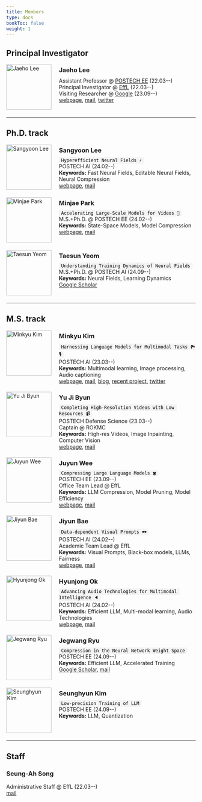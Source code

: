 ```yaml
---
title: Members 
type: docs
bookToc: false
weight: 1
---
```


## **Principal Investigator**

<div style="display: flex; align-items: flex-start; margin-bottom: 20px;">
  <img src="/images/members/Jaeho.jpg" alt="Jaeho Lee" style="width: 120px; margin-right: 20px;">
  <div>
    <h3 style="margin-top: 5px; margin-bottom: 10px;"><strong>Jaeho Lee</strong></h3>
    Assistant Professor @ <a href="https://ee.postech.ac.kr">POSTECH EE</a> (22.03--)<br>
    Principal Investigator @ <a href="https://effl.postech.ac.kr">EffL</a> (22.03--)<br>
    Visiting Researcher @ <a href="https://research.google">Google</a> (23.09--)<br>
    <a href="https://jaeho-lee.github.io">webpage</a>, <a href="mailto:jaeho.lee@postech.ac.kr">mail</a>, <a href="https://twitter.com/jaeho_lee_">twitter</a>
  </div>
</div>

---

## **Ph.D. track**

<div style="display: flex; align-items: flex-start; margin-bottom: 20px;">
  <img src="/images/members/sangyoon2.jpg" alt="Sangyoon Lee" style="width: 120px; margin-right: 20px;">
  <div>
    <h3 style="margin-top: 5px; margin-bottom: 10px;"><strong>Sangyoon Lee</strong></h3>
    <code style="background-color: #f4f4f4; color: black; padding: 2px 6px; border-radius: 4px;">Hyperefficient Neural Fields ⚡️</code><br>
    POSTECH AI (24.02--)<br>
    <strong>Keywords:</strong> Fast Neural Fields, Editable Neural Fields, Neural Compression<br>
    <a href="/docs/people/member/sangyoon/">webpage</a>, <a href="mailto:sangyoon.lee@postech.ac.kr">mail</a>
  </div>
</div>

<div style="display: flex; align-items: flex-start; margin-bottom: 20px;">
  <img src="/images/members/minjae.png" alt="Minjae Park" style="width: 120px; margin-right: 20px;">
  <div>
    <h3 style="margin-top: 5px; margin-bottom: 10px;"><strong>Minjae Park</strong></h3>
    <code style="background-color: #f4f4f4; color: black; padding: 2px 6px; border-radius: 4px;">Accelerating Large-Scale Models for Videos 🎥</code><br>
    M.S.+Ph.D. @ POSTECH EE (24.02--)<br>
    <strong>Keywords:</strong> State-Space Models, Model Compression<br>
    <a href="/docs/people/member/minjae/">webpage</a>, <a href="mailto:minjae0047@postech.ac.kr">mail</a>
  </div>
</div>

<div style="display: flex; align-items: flex-start; margin-bottom: 20px;">
  <img src="/images/members/taesun.jpeg" alt="Taesun Yeom" style="width: 120px; margin-right: 20px;">
  <div>
    <h3 style="margin-top: 5px; margin-bottom: 10px;"><strong>Taesun Yeom</strong></h3>
    <code style="background-color: #f4f4f4; color: black; padding: 2px 6px; border-radius: 4px;">Understanding Training Dynamics of Neural Fields</code><br>
    M.S.+Ph.D. @ POSTECH AI (24.09--)<br>
    <strong>Keywords:</strong> Neural Fields, Learning Dynamics<br>
    <a href="https://scholar.google.co.kr/citations?hl=ko&user=JobmaFQAAAAJ">Google Scholar</a>
  </div>
</div>

---
## **M.S. track**

<div style="display: flex; align-items: flex-start; margin-bottom: 20px;">
  <img src="/images/members/Minkyu.jpg" alt="Minkyu Kim" style="width: 120px; margin-right: 20px;">
  <div>
    <h3 style="margin-top: 5px; margin-bottom: 10px;"><strong>Minkyu Kim</strong></h3>
    <code style="background-color: #f4f4f4; color: black; padding: 2px 6px; border-radius: 4px;">Harnessing Language Models for Multimodal Tasks 🏞️🎙️</code><br>
    POSTECH AI (23.03--)<br>
    <strong>Keywords:</strong> Multimodal learning, Image processing, Audio captioning<br>
    <a href="https://minguinho26.github.io">webpage</a>, <a href="mailto:minkyu.kim@postech.ac.kr">mail</a>,
    <a href="https://velog.io/@minkyu4506/posts">blog</a>, <a href="https://taco-nic.github.io">recent project</a>,
    <a href="https://x.com/minguinho_zeze">twitter</a>
  </div>
</div>

<div style="display: flex; align-items: flex-start; margin-bottom: 20px;">
  <img src="/images/members/Yuji.jpg" alt="Yu Ji Byun" style="width: 120px; margin-right: 20px;">
  <div>
    <h3 style="margin-top: 5px; margin-bottom: 10px;"><strong>Yu Ji Byun</strong></h3>
    <code style="background-color: #f4f4f4; color: black; padding: 2px 6px; border-radius: 4px;">Completing High-Resolution Videos with Low Resources 📹</code><br>
    POSTECH Defense Science (23.03--)<br>
    Captain @ ROKMC<br>
    <strong>Keywords:</strong> High-res Videos, Image Inpainting, Computer Vision<br>
    <a href="/docs/people/member/yuji/">webpage</a>, <a href="mailto:yujibyun@postech.ac.kr">mail</a>
  </div>
</div>

<div style="display: flex; align-items: flex-start; margin-bottom: 20px;">
  <img src="/images/members/Juyun.jpg" alt="Juyun Wee" style="width: 120px; margin-right: 20px;">
  <div>
    <h3 style="margin-top: 5px; margin-bottom: 10px;"><strong>Juyun Wee</strong></h3>
    <code style="background-color: #f4f4f4; color: black; padding: 2px 6px; border-radius: 4px;">Compressing Large Language Models 🍀</code><br>
    POSTECH EE (23.09--)<br>
    Office Team Lead @ EffL<br>
    <strong>Keywords:</strong> LLM Compression, Model Pruning, Model Efficiency<br>
    <a href="/docs/people/member/juyun/">webpage</a>, <a href="mailto:jywee@postech.ac.kr">mail</a>
  </div>
</div>

<div style="display: flex; align-items: flex-start; margin-bottom: 20px;">
  <img src="/images/members/jiyun2.jpg" alt="Jiyun Bae" style="width: 120px; margin-right: 20px;">
  <div>
    <h3 style="margin-top: 5px; margin-bottom: 10px;"><strong>Jiyun Bae</strong></h3>
    <code style="background-color: #f4f4f4; color: black; padding: 2px 6px; border-radius: 4px;">Data-dependent Visual Prompts 🕶️</code><br>
    POSTECH AI (24.02--)<br>
    Academic Team Lead @ EffL<br>
    <strong>Keywords:</strong> Visual Prompts, Black-box models, LLMs, Fairness<br>
    <a href="/docs/people/member/jiyunbae/">webpage</a>, <a href="mailto:jiyun.bae@postech.ac.kr">mail</a>
  </div>
</div>

<div style="display: flex; align-items: flex-start; margin-bottom: 20px;">
  <img src="/images/members/hyunjong.JPG" alt="Hyunjong Ok" style="width: 120px; margin-right: 20px;">
  <div>
    <h3 style="margin-top: 5px; margin-bottom: 10px;"><strong>Hyunjong Ok</strong></h3>
    <code style="background-color: #f4f4f4; color: black; padding: 2px 6px; border-radius: 4px;">Advancing Audio Technologies for Multimodal Intelligence 🔈</code><br>
    POSTECH AI (24.02--)<br>
    <strong>Keywords:</strong> Efficient LLM, Multi-modal learning, Audio Technologies<br>
    <a href="https://hj-ok.github.io">webpage</a>, <a href="mailto:minjae0047@postech.ac.kr">mail</a>
  </div>
</div>

<div style="display: flex; align-items: flex-start; margin-bottom: 20px;">
  <img src="/images/members/jegwang.jpg" alt="Jegwang Ryu" style="width: 120px; margin-right: 20px;">
  <div>
    <h3 style="margin-top: 5px; margin-bottom: 10px;"><strong>Jegwang Ryu</strong></h3>
    <code style="background-color: #f4f4f4; color: black; padding: 2px 6px; border-radius: 4px;">Compression in the Neural Network Weight Space</code><br>
    POSTECH EE (24.09--)<br>
    <strong>Keywords:</strong> Efficient LLM, Accelerated Training<br>
    <a href="https://scholar.google.co.kr/citations?hl=ko&user=QLsG1YMAAAAJ">Google Scholar</a>, <a href="mailto:jegwang.ryu@postech.ac.kr">mail</a>
  </div>
</div>

<div style="display: flex; align-items: flex-start; margin-bottom: 20px;">
  <img src="/images/members/seunghyun.JPG" alt="Seunghyun Kim" style="width: 120px; margin-right: 20px;">
  <div>
    <h3 style="margin-top: 5px; margin-bottom: 10px;"><strong>Seunghyun Kim</strong></h3>
    <code style="background-color: #f4f4f4; color: black; padding: 2px 6px; border-radius: 4px;">Low-precision Training of LLM</code><br>
    POSTECH EE (24.09--)<br>
    <strong>Keywords:</strong> LLM, Quantization<br>
  </div>
</div>

---
## **Staff**

### **Seung-Ah Song**
Administrative Staff @ EffL (22.03--)  
[mail](mailto:tmddk@postech.ac.kr)
